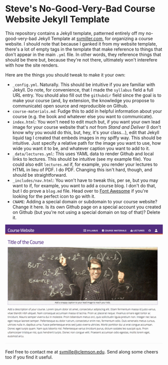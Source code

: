 Steve's No-Good-Very-Bad Course Website Jekyll Template
=======================================================

This repository contains a Jekyll template, patterned entirely off my no-good-very-bad Jekyll Template at [svmiller.com](http://svmiller.com), for organizing a course website. I should note that because I ganked it from my website template, there's a lot of empty tags in the template that make reference to things that don't appear in the main `.yml` file. In other words, they reference things that should be there but, because they're not there, ultimately won't interefere with how the site renders.

Here are the things you should tweak to make it your own:

- `_config.yml`. Naturally. This should be intuitive if you are familiar with Jekyll. Do note, for convenience, that I made the `syllabus` field a full URL entry. You should also fill out the `githubdir` field since the goal is to make your course (and, by extension, the knowledge you propose to communicate) open source and reproducible on Github.
- `course-materials.md`: Fudge this to add in helpful information about your course (e.g. the book and whatever else you want to communicate).
- `index.html`: You won't need to edit much but, if you want your own lead image for your course website that's *not* from *Stand and Deliver* (I don't know why you would do this, but, hey, it's your class...), edit that Jekyll liquid tag I created that embeds images in my spiffy way. This should be intuitive. Just specify a relative path for the image you want to use, how wide you want it to be, and whatever caption you want to add to it.
- `_data/lectures.yml`: This uses YAML data to render Github and local links to lectures. This should be intuitive (see my example file). You could also edit `lectures.md` if, for example, you render your lectures to HTML in lieu of PDF. I do PDF. Changing this isn't hard, though, and should be straightforward.
- `_includes/nav.html`: You won't have to tweak this, per se, but you may want to if, for example, you want to add a course blog. I don't do that, but I do prove a `blog.md` file. Head over to [Font Awesome](https://fontawesome.com/) if you're looking for the perfect icon to go with it.
- `CNAME`: Adding a special domain or subdomain to your course website? Change it here. Is its own Github page on a special account you created on Github (but you're not using a special domain on top of that)? Delete it.

![Snapshot](_images/snapshot.png)

Feel free to contact me at svmille@clemson.edu. Send along some cheers too if you find it useful.